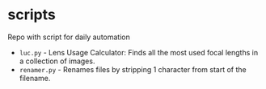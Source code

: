 # scripts
Repo with script for daily automation

- `luc.py` - Lens Usage Calculator: Finds all the most used focal lengths in a collection of images.
- `renamer.py` - Renames files by stripping 1 character from start of the filename.
